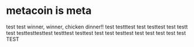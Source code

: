 # metacoin is meta

test
test
winner, winner, chicken dinner!!
test
testttest
test
testtest
test
testt
test
testtesttesttest
testttest
testtest
test
test
testtest
test
test
test
test
test
TEST
